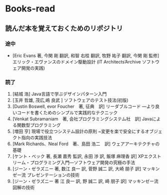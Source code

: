 # Books-read

## 読んだ本を覚えておくためのリポジトリ
### 途中
- [Eric Evans 著, 今関 剛 翻訳, 和智 右桂 翻訳, 牧野 祐子 翻訳, 今関 剛 監修] エリック・エヴァンスのドメイン駆動設計 (IT Architects’Archive ソフトウェア開発の実践)

### 読了
1. [結城 浩] Java言語で学ぶデザインパターン入門
1. [玉井 哲雄,  茂広,嶋 良武 ] ソフトウェアのテスト技法(初版)
1. [Dustin Boswell, evor Foucher　著, 征典　訳] リーダブルコード ―より良いコードを書くためのシンプルで実践的なテクニック
1. [Venkat Subramaniam　著, 会社プログラミングシステム社　訳] Javaによる関数型プログラミング
1. [増田 亨] 現場で役立つシステム設計の原則 ~変更を楽で安全にするオブジェクト指向の実践技法
1. [Mark Richards、Neal Ford　著、島田 浩二　訳] ウェアアーキテクチャの基礎
1. [ケント・ベック 著, 長瀬 嘉秀 監訳, 永田 渉 訳, 飯塚 麻理香 訳] XPエクストリーム・プログラミング入門―ソフトウェア開発の究極の手法
1. [ジーン・ゼラズニー 著, 数江 良一 訳, 菅野 誠二 訳, 大崎 朋子 訳] マッキンゼー流 プレゼンテーションの技術
1. [ジーン・ゼラズニー 著 江 良一 訳, 野 誠二 訳, 崎 朋子 訳] マッキンゼー流　図解の技術

